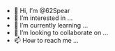 - 👋 Hi, I’m @62Spear
- 👀 I’m interested in ...
- 🌱 I’m currently learning ...
- 💞️ I’m looking to collaborate on ...
- 📫 How to reach me ...

<!---
62Spear/62Spear is a ✨ special ✨ repository because its `README.md` (this file) appears on your GitHub profile.
You can click the Preview link to take a look at your changes.
--->
